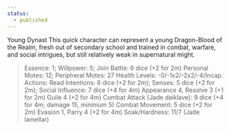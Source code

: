```yaml
---
status:
  - published
---
```

Young Dynast 
This quick character can represent a young Dragon-Blood of the Realm, fresh out of secondary school and trained in combat, warfare, and social intrigues, but still relatively weak in supernatural might. 

> Essence: 1; Willpower: 5; Join Battle: 6 dice (+2 for 2m) 
> Personal Motes: 12; Peripheral Motes: 27 
> Health Levels: -0/-1x2/-2x2/-4/Incap. 
> Actions: Read Intentions: 6 dice (+2 for 2m); Senses: 5 dice 
> (+2 for 2m); Social Influence: 7 dice (+4 for 4m) 
> Appearance 4, Resolve 3 (+1 for 2m) Guile 4 (+2 for 4m) 
> Combat 
> Attack (Jade daiklave): 9 dice (+4 for 4m; damage 15, 
> minimum 5) 
> Combat Movement: 5 dice (+2 for 2m) 
> Evasion 1, Parry 4 (+2 for 4m) 
> Soak/Hardness: 11/7 (Jade lamellar)
> 